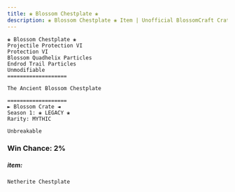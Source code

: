 ```yaml
---
title: ❀ Blossom Chestplate ❀
description: ❀ Blossom Chestplate ❀ Item | Unofficial BlossomCraft Crate & Item Documentation
---
```

```
❀ Blossom Chestplate ❀
Projectile Protection VI
Protection VI
Blossom Quadhelix Particles
Endrod Trail Particles
Unmodifiable
===================

The Ancient Blossom Chestplate

===================
► Blossom Crate ◄
Season 1: ❀ LEGACY ❀
Rarity: MYTHIC

Unbreakable
```
### Win Chance: 2%

##### item:
`Netherite Chestplate`